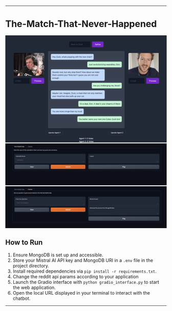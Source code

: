 
---

# The-Match-That-Never-Happened
![](assets/elon-zuck.png)
![](assets/image.png)
![](assets/image-copy.png)

## How to Run

1. Ensure MongoDB is set up and accessible.
2. Store your Mistral AI API key and MongoDB URI in a `.env` file in the project directory.
3. Install required dependencies via `pip install -r requirements.txt`.
4. Change the reddit api params according to your application
5. Launch the Gradio interface with `python gradio_interface.py` to start the web application.
6. Open the local URL displayed in your terminal to interact with the chatbot.


---

